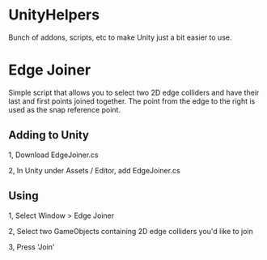 # UnityHelpers
Bunch of addons, scripts, etc to make Unity just a bit easier to use.

# Edge Joiner

Simple script that allows you to select two 2D edge colliders and have their last and first points joined together. The point from the edge to the right is used as the snap reference point.

## Adding to Unity

1, Download EdgeJoiner.cs 

2, In Unity under Assets / Editor, add EdgeJoiner.cs

## Using

1, Select Window > Edge Joiner

2, Select two GameObjects containing 2D edge colliders you'd like to join

3, Press 'Join'

